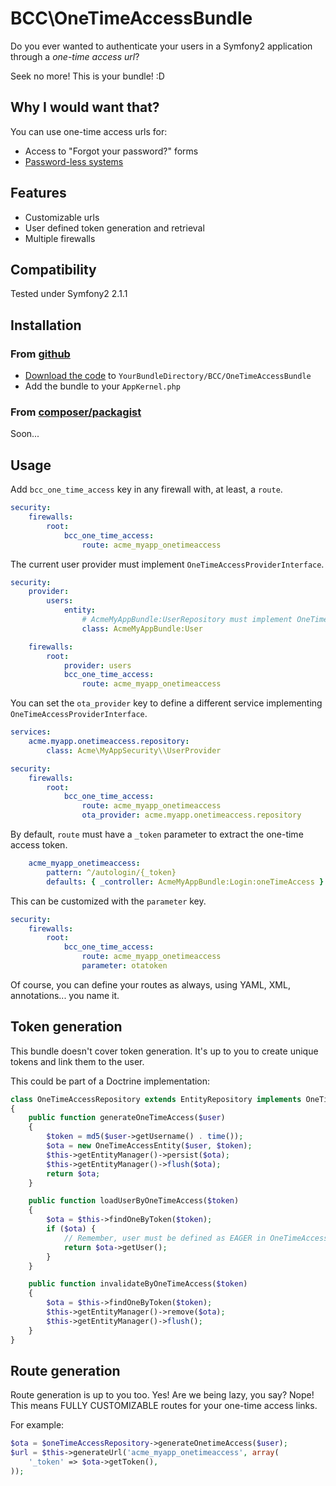 BCC\OneTimeAccessBundle
=======================

Do you ever wanted to authenticate your users in a Symfony2 application through a *one-time access url*?

Seek no more! This is your bundle! :D

Why I would want that?
----------------------

You can use one-time access urls for:
- Access to "Forgot your password?" forms
- [Password-less systems](http://notes.xoxco.com/post/27999787765/is-it-time-for-password-less-login)

Features
--------

- Customizable urls
- User defined token generation and retrieval
- Multiple firewalls

Compatibility
-------------
Tested under Symfony2 2.1.1

Installation
------------

### From [github](https://github.com)
- [Download the code](https://github.com/xphere/OneTimeAccessBundle) to `YourBundleDirectory/BCC/OneTimeAccessBundle`
- Add the bundle to your `AppKernel.php`

### From [composer/packagist](https://getcomposer.org)
Soon...

Usage
-----

Add `bcc_one_time_access` key in any firewall with, at least, a `route`.

```yml
security:
    firewalls:
        root:
            bcc_one_time_access:
                route: acme_myapp_onetimeaccess
```

The current user provider must implement `OneTimeAccessProviderInterface`.

```yml
security:
    provider:
        users:
            entity:
                # AcmeMyAppBundle:UserRepository must implement OneTimeAccessProviderInterface
                class: AcmeMyAppBundle:User

    firewalls:
        root:
            provider: users
            bcc_one_time_access:
                route: acme_myapp_onetimeaccess
```

You can set the `ota_provider` key to define a different service implementing `OneTimeAccessProviderInterface`.

```yml
services:
    acme.myapp.onetimeaccess.repository:
        class: Acme\MyAppSecurity\\UserProvider

security:
    firewalls:
        root:
            bcc_one_time_access:
                route: acme_myapp_onetimeaccess
                ota_provider: acme.myapp.onetimeaccess.repository
```

By default, `route` must have a `_token` parameter to extract the one-time access token.

```yml
    acme_myapp_onetimeaccess:
        pattern: ^/autologin/{_token}
        defaults: { _controller: AcmeMyAppBundle:Login:oneTimeAccess }
```

This can be customized with the `parameter` key.

```yml
security:
    firewalls:
        root:
            bcc_one_time_access:
                route: acme_myapp_onetimeaccess
                parameter: otatoken
```

Of course, you can define your routes as always, using YAML, XML, annotations... you name it.

Token generation
----------------

This bundle doesn't cover token generation.
It's up to you to create unique tokens and link them to the user.

This could be part of a Doctrine implementation:
```php
class OneTimeAccessRepository extends EntityRepository implements OneTimeAccessProviderInterface
{
    public function generateOneTimeAccess($user)
    {
        $token = md5($user->getUsername() . time());
        $ota = new OneTimeAccessEntity($user, $token);
        $this->getEntityManager()->persist($ota);
        $this->getEntityManager()->flush($ota);
        return $ota;
    }

    public function loadUserByOneTimeAccess($token)
    {
        $ota = $this->findOneByToken($token);
        if ($ota) {
            // Remember, user must be defined as EAGER in OneTimeAccessEntity
            return $ota->getUser();
        }
    }

    public function invalidateByOneTimeAccess($token)
    {
        $ota = $this->findOneByToken($token);
        $this->getEntityManager()->remove($ota);
        $this->getEntityManager()->flush();
    }
}
```

Route generation
----------------

Route generation is up to you too. Yes!
Are we being lazy, you say? Nope!
This means FULLY CUSTOMIZABLE routes for your one-time access links.

For example:
```php
$ota = $oneTimeAccessRepository->generateOnetimeAccess($user);
$url = $this->generateUrl('acme_myapp_onetimeaccess', array(
    '_token' => $ota->getToken(),
));
```
